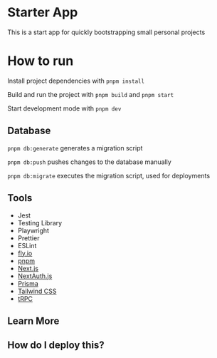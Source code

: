 # Starter App

This is a start app for quickly bootstrapping small personal projects

# How to run

Install project dependencies with `pnpm install`

Build and run the project with `pnpm build` and `pnpm start`

Start development mode with `pnpm dev`

## Database

`pnpm db:generate` generates a migration script

`pnpm db:push` pushes changes to the database manually

`pnpm db:migrate` executes the migration script, used for deployments

## Tools

- Jest
- Testing Library
- Playwright
- Prettier
- ESLint
- [fly.io](https://fly.io)
- [pnpm](https://pnpm.io)
- [Next.js](https://nextjs.org)
- [NextAuth.js](https://next-auth.js.org)
- [Prisma](https://prisma.io)
- [Tailwind CSS](https://tailwindcss.com)
- [tRPC](https://trpc.io)

## Learn More

## How do I deploy this?
